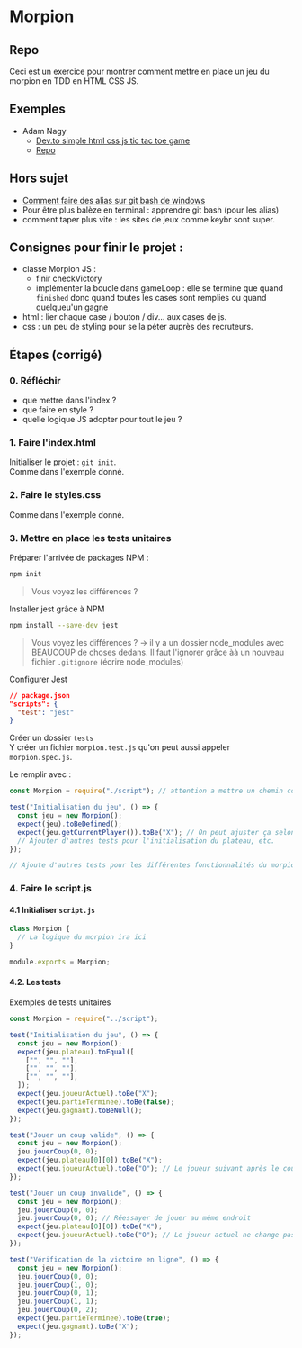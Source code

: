 # Morpion

## Repo

Ceci est un exercice pour montrer comment mettre en place un jeu du morpion en TDD en HTML CSS JS.

## Exemples

- Adam Nagy
  - [Dev.to simple html css js tic tac toe game](https://dev.to/javascriptacademy/create-a-simple-tic-tac-toe-game-using-html-css-javascript-i4k)
  - [Repo](https://github.com/javascriptacademy-stash/tic-tac-toe)

## Hors sujet

- [Comment faire des alias sur git bash de windows](https://stackoverflow.com/questions/37104273/how-to-set-aliases-in-git-bash-for-windows)
- Pour être plus balèze en terminal : apprendre git bash (pour les alias)
- comment taper plus vite : les sites de jeux comme keybr sont super.

## Consignes pour finir le projet :

- classe Morpion JS :
  - finir checkVictory
  - implémenter la boucle dans gameLoop : elle se termine que quand `finished` donc quand toutes les cases sont remplies ou quand quelqueu'un gagne
- html : lier chaque case / bouton / div... aux cases de js.
- css : un peu de styling pour se la péter auprès des recruteurs.

## Étapes (corrigé)

### 0. Réfléchir

- que mettre dans l'index ?
- que faire en style ?
- quelle logique JS adopter pour tout le jeu ?

### 1. Faire l'index.html

Initialiser le projet : `git init`.  
Comme dans l'exemple donné.

### 2. Faire le styles.css

Comme dans l'exemple donné.

### 3. Mettre en place les tests unitaires

Préparer l'arrivée de packages NPM :

```sh
npm init
```

> Vous voyez les différences ?

Installer jest grâce à NPM

```sh
npm install --save-dev jest
```

> Vous voyez les différences ? -> il y a un dossier node_modules avec BEAUCOUP de choses dedans. Il faut l'ignorer grâce àà un nouveau fichier `.gitignore` (écrire node_modules)

Configurer Jest

```json
// package.json
"scripts": {
  "test": "jest"
}
```

Créer un dossier `tests`  
Y créer un fichier `morpion.test.js` qu'on peut aussi appeler `morpion.spec.js`.

Le remplir avec :

```js
const Morpion = require("./script"); // attention a mettre un chemin correct !

test("Initialisation du jeu", () => {
  const jeu = new Morpion();
  expect(jeu).toBeDefined();
  expect(jeu.getCurrentPlayer()).toBe("X"); // On peut ajuster ça selon comment on initialise le jeu
  // Ajouter d'autres tests pour l'initialisation du plateau, etc.
});

// Ajoute d'autres tests pour les différentes fonctionnalités du morpion
```

### 4. Faire le script.js

#### 4.1 Initialiser `script.js`

```js
class Morpion {
  // La logique du morpion ira ici
}

module.exports = Morpion;
```

#### 4.2. Les tests

Exemples de tests unitaires

```js
const Morpion = require("../script");

test("Initialisation du jeu", () => {
  const jeu = new Morpion();
  expect(jeu.plateau).toEqual([
    ["", "", ""],
    ["", "", ""],
    ["", "", ""],
  ]);
  expect(jeu.joueurActuel).toBe("X");
  expect(jeu.partieTerminee).toBe(false);
  expect(jeu.gagnant).toBeNull();
});

test("Jouer un coup valide", () => {
  const jeu = new Morpion();
  jeu.jouerCoup(0, 0);
  expect(jeu.plateau[0][0]).toBe("X");
  expect(jeu.joueurActuel).toBe("O"); // Le joueur suivant après le coup
});

test("Jouer un coup invalide", () => {
  const jeu = new Morpion();
  jeu.jouerCoup(0, 0);
  jeu.jouerCoup(0, 0); // Réessayer de jouer au même endroit
  expect(jeu.plateau[0][0]).toBe("X");
  expect(jeu.joueurActuel).toBe("O"); // Le joueur actuel ne change pas en cas de coup invalide
});

test("Vérification de la victoire en ligne", () => {
  const jeu = new Morpion();
  jeu.jouerCoup(0, 0);
  jeu.jouerCoup(1, 0);
  jeu.jouerCoup(0, 1);
  jeu.jouerCoup(1, 1);
  jeu.jouerCoup(0, 2);
  expect(jeu.partieTerminee).toBe(true);
  expect(jeu.gagnant).toBe("X");
});
```
